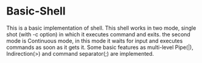 # Basic-Shell
This is a basic implementation of shell. This shell works in two mode, single shot (with -c option) in which it executes command and exits. the second mode is Continuous mode, in this mode it waits for input and executes commands as soon as it gets it. Some basic features as multi-level Pipe(|), Indirection(>) and command separator(;) are implemented.
